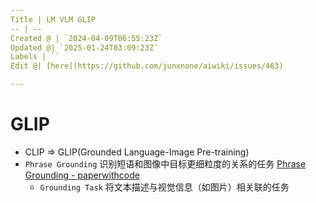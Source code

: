 ```yaml
---
Title | LM VLM GLIP
-- | --
Created @ | `2024-04-09T06:55:23Z`
Updated @| `2025-01-24T03:09:23Z`
Labels | ``
Edit @| [here](https://github.com/junxnone/aiwiki/issues/463)

---
```

# GLIP

- CLIP => GLIP(Grounded Language-Image Pre-training)
- `Phrase Grounding` 识别短语和图像中目标更细粒度的关系的任务 [Phrase Grounding - paperwithcode](https://paperswithcode.com/task/phrase-grounding)
  - `Grounding Task` 将文本描述与视觉信息（如图片）相关联的任务
